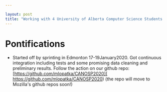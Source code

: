 ```yaml
---

layout: post
title: "Working with 4 University of Alberta Computer Science Students in the CANOSP program on a machine learning project to auto-tag Firefox desktop support questions based on a human trained dataset "
---
```


# Pontifications

* Started off by sprinting in Edmonton 17-19January2020. Got continuous integration including tests and some promising data cleaning and preliminary results. Follow the action on our github repo: [https://github.com/mlopatka/CANOSP2020]( https://github.com/mlopatka/CANOSP2020) (the repo will move to Mozilla's github repos soon!)

